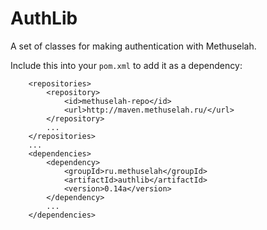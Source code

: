 # AuthLib
A set of classes for making authentication with Methuselah.

Include this into your ```pom.xml``` to add it as a dependency:
```
	<repositories>
		<repository>
			<id>methuselah-repo</id>
			<url>http://maven.methuselah.ru/</url>
		</repository>
		...
	</repositories>
	...
	<dependencies>
		<dependency>
			<groupId>ru.methuselah</groupId>
			<artifactId>authlib</artifactId>
			<version>0.14a</version>
		</dependency>
		...
	</dependencies>
```

